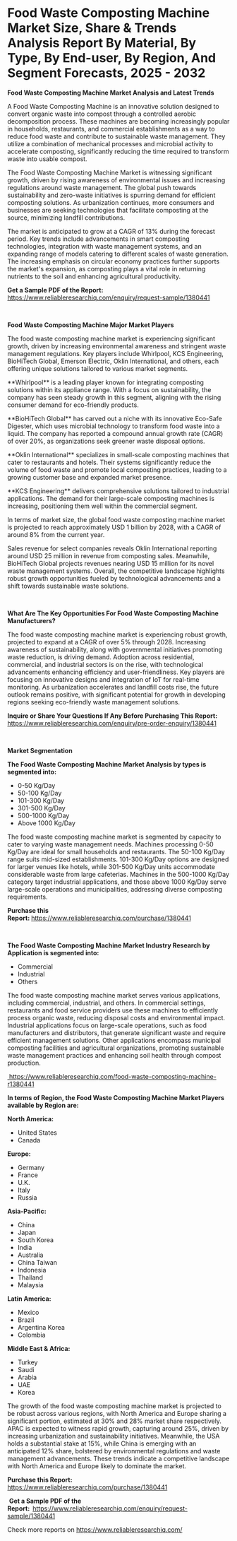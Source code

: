 <p><h1>Food Waste Composting Machine Market Size, Share & Trends Analysis Report By Material, By Type, By End-user, By Region, And Segment Forecasts, 2025 - 2032</h1></p><p><strong>Food Waste Composting Machine Market Analysis and Latest Trends</strong></p>
<p><p>A Food Waste Composting Machine is an innovative solution designed to convert organic waste into compost through a controlled aerobic decomposition process. These machines are becoming increasingly popular in households, restaurants, and commercial establishments as a way to reduce food waste and contribute to sustainable waste management. They utilize a combination of mechanical processes and microbial activity to accelerate composting, significantly reducing the time required to transform waste into usable compost.</p><p>The Food Waste Composting Machine Market is witnessing significant growth, driven by rising awareness of environmental issues and increasing regulations around waste management. The global push towards sustainability and zero-waste initiatives is spurring demand for efficient composting solutions. As urbanization continues, more consumers and businesses are seeking technologies that facilitate composting at the source, minimizing landfill contributions.</p><p>The market is anticipated to grow at a CAGR of 13% during the forecast period. Key trends include advancements in smart composting technologies, integration with waste management systems, and an expanding range of models catering to different scales of waste generation. The increasing emphasis on circular economy practices further supports the market's expansion, as composting plays a vital role in returning nutrients to the soil and enhancing agricultural productivity.</p></p>
<p><strong>Get a Sample PDF of the Report:&nbsp;</strong> <a href="https://www.reliableresearchiq.com/enquiry/request-sample/1380441?utm_campaign=2238&utm_medium=2&utm_source=Github&utm_content=ia&utm_term=28022025&utm_id=food-waste-composting-machine">https://www.reliableresearchiq.com/enquiry/request-sample/1380441</a></p>
<p>&nbsp;</p>
<p><strong>Food Waste Composting Machine Major Market Players</strong></p>
<p><p>The food waste composting machine market is experiencing significant growth, driven by increasing environmental awareness and stringent waste management regulations. Key players include Whirlpool, KCS Engineering, BioHiTech Global, Emerson Electric, Oklin International, and others, each offering unique solutions tailored to various market segments.</p><p>**Whirlpool** is a leading player known for integrating composting solutions within its appliance range. With a focus on sustainability, the company has seen steady growth in this segment, aligning with the rising consumer demand for eco-friendly products.</p><p>**BioHiTech Global** has carved out a niche with its innovative Eco-Safe Digester, which uses microbial technology to transform food waste into a liquid. The company has reported a compound annual growth rate (CAGR) of over 20%, as organizations seek greener waste disposal options.</p><p>**Oklin International** specializes in small-scale composting machines that cater to restaurants and hotels. Their systems significantly reduce the volume of food waste and promote local composting practices, leading to a growing customer base and expanded market presence.</p><p>**KCS Engineering** delivers comprehensive solutions tailored to industrial applications. The demand for their large-scale composting machines is increasing, positioning them well within the commercial segment.</p><p>In terms of market size, the global food waste composting machine market is projected to reach approximately USD 1 billion by 2028, with a CAGR of around 8% from the current year. </p><p>Sales revenue for select companies reveals Oklin International reporting around USD 25 million in revenue from composting sales. Meanwhile, BioHiTech Global projects revenues nearing USD 15 million for its novel waste management systems. Overall, the competitive landscape highlights robust growth opportunities fueled by technological advancements and a shift towards sustainable waste solutions.</p></p>
<p>&nbsp;</p>
<p><strong>What Are The Key Opportunities For Food Waste Composting Machine Manufacturers?</strong></p>
<p><p>The food waste composting machine market is experiencing robust growth, projected to expand at a CAGR of over 5% through 2028. Increasing awareness of sustainability, along with governmental initiatives promoting waste reduction, is driving demand. Adoption across residential, commercial, and industrial sectors is on the rise, with technological advancements enhancing efficiency and user-friendliness. Key players are focusing on innovative designs and integration of IoT for real-time monitoring. As urbanization accelerates and landfill costs rise, the future outlook remains positive, with significant potential for growth in developing regions seeking eco-friendly waste management solutions.</p></p>
<p><strong>Inquire or Share Your Questions If Any Before Purchasing This Report:</strong> <a href="https://www.reliableresearchiq.com/enquiry/pre-order-enquiry/1380441?utm_campaign=2238&utm_medium=2&utm_source=Github&utm_content=ia&utm_term=28022025&utm_id=food-waste-composting-machine">https://www.reliableresearchiq.com/enquiry/pre-order-enquiry/1380441</a></p>
<p>&nbsp;</p>
<p><strong>Market Segmentation</strong></p>
<p><strong>The Food Waste Composting Machine Market Analysis by types is segmented into:</strong></p>
<p><ul><li>0-50 Kg/Day</li><li>50-100 Kg/Day</li><li>101-300 Kg/Day</li><li>301-500 Kg/Day</li><li>500-1000 Kg/Day</li><li>Above 1000 Kg/Day</li></ul></p>
<p><p>The food waste composting machine market is segmented by capacity to cater to varying waste management needs. Machines processing 0-50 Kg/Day are ideal for small households and restaurants. The 50-100 Kg/Day range suits mid-sized establishments. 101-300 Kg/Day options are designed for larger venues like hotels, while 301-500 Kg/Day units accommodate considerable waste from large cafeterias. Machines in the 500-1000 Kg/Day category target industrial applications, and those above 1000 Kg/Day serve large-scale operations and municipalities, addressing diverse composting requirements.</p></p>
<p><strong>Purchase this Report:&nbsp;</strong><a href="https://www.reliableresearchiq.com/purchase/1380441?utm_campaign=2238&utm_medium=2&utm_source=Github&utm_content=ia&utm_term=28022025&utm_id=food-waste-composting-machine">https://www.reliableresearchiq.com/purchase/1380441</a></p>
<p>&nbsp;</p>
<p><strong>The Food Waste Composting Machine Market Industry Research by Application is segmented into:</strong></p>
<p><ul><li>Commercial</li><li>Industrial</li><li>Others</li></ul></p>
<p><p>The food waste composting machine market serves various applications, including commercial, industrial, and others. In commercial settings, restaurants and food service providers use these machines to efficiently process organic waste, reducing disposal costs and environmental impact. Industrial applications focus on large-scale operations, such as food manufacturers and distributors, that generate significant waste and require efficient management solutions. Other applications encompass municipal composting facilities and agricultural organizations, promoting sustainable waste management practices and enhancing soil health through compost production.</p></p>
<p><a href="https://www.reliableresearchiq.com/food-waste-composting-machine-r1380441?utm_campaign=2238&utm_medium=2&utm_source=Github&utm_content=ia&utm_term=28022025&utm_id=food-waste-composting-machine">&nbsp;https://www.reliableresearchiq.com/food-waste-composting-machine-r1380441</a></p>
<p><strong>In terms of Region, the Food Waste Composting Machine Market Players available by Region are:</strong></p>
<p>
    <p> <strong> North America: </strong>
        <ul>
            <li>United States</li>
            <li>Canada</li>
        </ul>
        </p> 
    <p> <strong> Europe: </strong>
        <ul>
            <li>Germany</li>
            <li>France</li>
            <li>U.K.</li>
            <li>Italy</li>
            <li>Russia</li>
        </ul>
        </p> 
    <p> <strong> Asia-Pacific: </strong>
        <ul>
            <li>China</li>
            <li>Japan</li>
            <li>South Korea</li>
            <li>India</li>
            <li>Australia</li>
            <li>China Taiwan</li>
            <li>Indonesia</li>
            <li>Thailand</li>
            <li>Malaysia</li>
        </ul>
        </p> 
    <p> <strong> Latin America: </strong>
        <ul>
            <li>Mexico</li>
            <li>Brazil</li>
            <li>Argentina Korea</li>
            <li>Colombia</li>
        </ul>
        </p> 
    <p> <strong> Middle East & Africa: </strong>
        <ul>
            <li>Turkey</li>
            <li>Saudi</li>
            <li>Arabia</li>
            <li>UAE</li>
            <li>Korea</li>
        </ul>
    </p>
    </p>
<p><p>The growth of the food waste composting machine market is projected to be robust across various regions, with North America and Europe sharing a significant portion, estimated at 30% and 28% market share respectively. APAC is expected to witness rapid growth, capturing around 25%, driven by increasing urbanization and sustainability initiatives. Meanwhile, the USA holds a substantial stake at 15%, while China is emerging with an anticipated 12% share, bolstered by environmental regulations and waste management advancements. These trends indicate a competitive landscape with North America and Europe likely to dominate the market.</p></p>
<p><strong>Purchase this Report: </strong><a href="https://www.reliableresearchiq.com/purchase/1380441?utm_campaign=2238&utm_medium=2&utm_source=Github&utm_content=ia&utm_term=28022025&utm_id=food-waste-composting-machine">https://www.reliableresearchiq.com/purchase/1380441</a></p>
<p>&nbsp;<strong>Get a Sample PDF of the Report:&nbsp;&nbsp;</strong><a href="https://www.reliableresearchiq.com/enquiry/request-sample/1380441?utm_campaign=2238&utm_medium=2&utm_source=Github&utm_content=ia&utm_term=28022025&utm_id=food-waste-composting-machine">https://www.reliableresearchiq.com/enquiry/request-sample/1380441</a></p>
<p><strong></strong></p>
<p>Check more reports on <a href="https://www.reliableresearchiq.com/?utm_campaign=2238&utm_medium=2&utm_source=Github&utm_content=ia&utm_term=28022025&utm_id=food-waste-composting-machine">https://www.reliableresearchiq.com/</a></p>